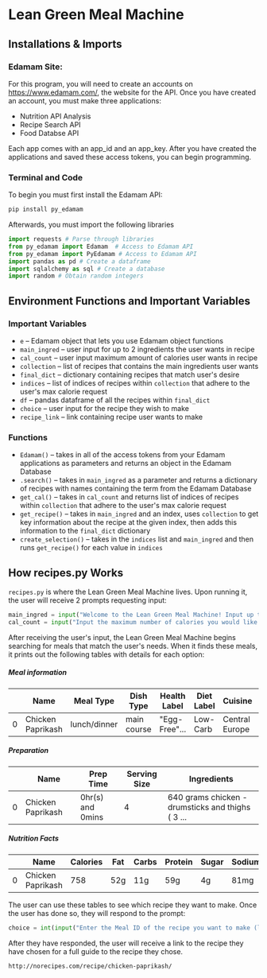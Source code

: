 # Lean Green Meal Machine
## Installations & Imports
### Edamam Site:
For this program, you will need to create an accounts on https://www.edamam.com/, the website for the API. Once you have created an account, you must make three applications:
* Nutrition API Analysis
* Recipe Search API
* Food Databse API

Each app comes with an app_id and an app_key. After you have created the applications and saved these access tokens, you can begin programming.

### Terminal and Code
To begin you must first install the Edamam API:
```python
pip install py_edamam
```

Afterwards, you must import the following libraries
```python
import requests # Parse through libraries
from py_edamam import Edamam  # Access to Edamam API
from py_edamam import PyEdamam # Access to Edamam API
import pandas as pd # Create a dataframe
import sqlalchemy as sql # Create a database
import random # Obtain random integers
```

## Environment Functions and Important Variables

### Important Variables
* `e` – Edamam object that lets you use Edamam object functions 
* `main_ingred` – user input for up to 2 ingredients the user wants in recipe 
* `cal_count` – user input maximum amount of calories user wants in recipe
* `collection` – list of recipes that contains the main ingredients user wants
* `final_dict` – dictionary containing recipes that match user's desire
* `indices` – list of indices of recipes within `collection` that adhere to the user's max calorie request 
* `df` – pandas dataframe of all the recipes within `final_dict`
* `choice` – user input for the recipe they wish to make
* `recipe_link` – link containing recipe user wants to make

### Functions
* `Edamam()` – takes in all of the access tokens from your Edamam applications as parameters and returns an object in the Edamam Database
* `.search()` – takes in `main_ingred` as a parameter and returns a dictionary of recipes with names containing the term from the Edamam Database
* `get_cal()` – takes in `cal_count` and returns list of indices of recipes within `collection` that adhere to the user's max calorie request 
* `get_recipe()` – takes in `main_ingred` and an index, uses `collection` to get key information about the recipe at the given index, then adds this information to the `final_dict` dictionary
* `create_selection()` – takes in the `indices` list and `main_ingred` and then runs `get_recipe()` for each value in `indices`

## How recipes.py Works
`recipes.py` is where the Lean Green Meal Machine lives. Upon running it, the user will receive 2 prompts requesting input:
```python
main_ingred = input("Welcome to the Lean Green Meal Machine! Input up to two main ingredients that you want in your meal: ")
cal_count = input("Input the maximum number of calories you would like in your meal: ")
```
After receiving the user's input, the Lean Green Meal Machine begins searching for meals that match the user's needs. When it finds these meals, it prints out the following tables with details for each option:

##### Meal information
|  | Name | Meal Type | Dish Type | Health Label | Diet Label | Cuisine | Meal ID
|-| ---- | --------- | --------- | ------------ | ---------- | ------- | -------
|0| Chicken Paprikash | lunch/dinner | main course | "Egg-Free"... | Low-Carb | Central Europe | 1

##### Preparation
|  | Name | Prep Time | Serving Size | Ingredients |
|-| ---- | --------- | --------- | ------------ | 
|0| Chicken Paprikash |  0hr(s) and 0mins | 4 | 640 grams chicken - drumsticks and thighs ( 3 ...
##### Nutrition Facts
|  | Name | Calories | Fat | Carbs | Protein | Sugar | Sodium
|-| ---- | --------- | --------- | ------------ | ---------- | ------- | -------
|0| Chicken Paprikash | 758 | 52g | 11g | 59g | 4g | 81mg

The user can use these tables to see which recipe they want to make. Once the user has done so, they will respond to the prompt:
```python
choice = int(input("Enter the Meal ID of the recipe you want to make (located on the far right of the Meal Info table): "))
```
After they have responded, the user will receive a link to the recipe they have chosen for a full guide to the recipe they chose.
```
http://norecipes.com/recipe/chicken-paprikash/
```
